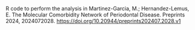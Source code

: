 R code to perform the analysis in 
Martinez-Garcia, M.; Hernandez-Lemus, E. The Molecular Comorbidity Network of Periodontal Disease. 
Preprints 2024, 2024072028. https://doi.org/10.20944/preprints202407.2028.v1
